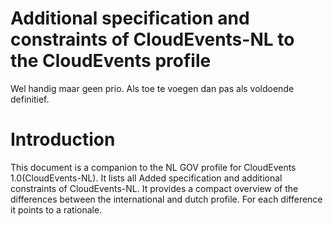 
Additional specification and constraints of CloudEvents-NL to the CloudEvents profile
=====

Wel handig maar geen prio.
Als toe te voegen dan pas als voldoende definitief.

# Introduction
This document is a companion to the NL GOV profile for CloudEvents 1.0(CloudEvents-NL). It lists all Added specification and additional constraints of CloudEvents-NL. It provides a compact overview of the differences between the international and dutch profile. For each difference it points to a rationale.
